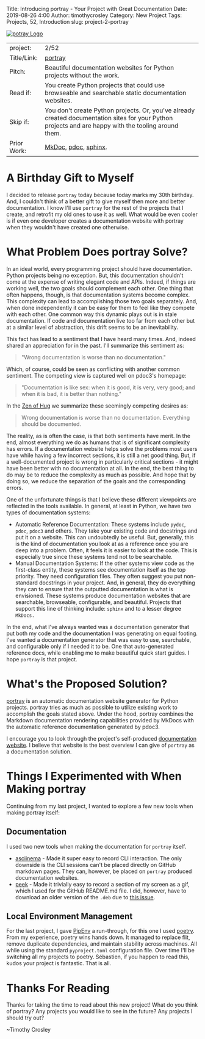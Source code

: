 Title: Introducing portray - Your Project with Great Documentation
Date: 2019-08-26 4:00
Author: timothycrosley
Category: New Project
Tags: Projects, 52, Introduction
slug: project-2-portray

[![potray Logo](https://raw.githubusercontent.com/timothycrosley/portray/master/art/logo.png)](https://timothycrosley.github.io/portray/)

| | |
| ------------| -----------------------------------------------------------------------------------------------------------------------------------------------------------------------|
| project: | 2/52 |
| Title/Link: | [portray](https://timothycrosley.github.io/portray/) |
| Pitch: | Beautiful documentation websites for Python projects without the work. |
| Read if: | You create Python projects that could use browseable and searchable static documentation websites. |
| Skip if: | You don't create Python projects. Or, you've already created documentation sites for your Python projects and are happy with the tooling around them. |
| Prior Work: | [MkDoc](https://www.mkdocs.org/), [pdoc](https://pdoc3.github.io/pdoc/), [sphinx](http://www.sphinx-doc.org/en/master/). |

# A Birthday Gift to Myself

I decided to release `portray` today because today marks my 30th birthday. And, I couldn't think of a better gift to give myself then more and better documentation.
I know I'll use `portray` for the rest of the projects that I create, and retrofit my old ones to use it as well.
What would be even cooler is if even one developer creates a documentation website with portray when they wouldn't have created one otherwise.

# What Problem Does portray Solve?

In an ideal world, every programming project should have documentation. Python projects being no exception.
But, this documentation shouldn't come at the expense of writing elegant code and APIs.
Indeed, if things are working well, the two goals should complement each other.
One thing that often happens, though, is that documentation systems become complex.
This complexity can lead to accomplishing those two goals separately. And, when done independently it can be easy for them
to feel like they compete with each other.
One common way this dynamic plays out is in stale documentation. If code and documentation live too far from each other
but at a similar level of abstraction, this drift seems to be an inevitability.

This fact has lead to a sentiment that I have heard many times. And, indeed shared an appreciation for in the past. I'll summarize this sentiment as:

>   "Wrong documentation is worse than no documentation."

Which, of course, could be seen as conflicting with another common sentiment. The competing view is captured well on pdoc3's homepage:

>   "Documentation is like sex: when it is good, it is very, very good; and when it is bad, it is better than nothing."

In the [Zen of Hug](https://github.com/hugapi/HOPE/blob/master/all/HOPE-20--The-Zen-of-Hug.md) we summarize these seemingly competing desires as:

>   Wrong documentation is worse than no documentation.
>   Everything should be documented.

The reality, as is often the case, is that both sentiments have merit. In the end, almost everything we do as humans that is of significant complexity has errors.
If a documentation website helps solve the problems most users have while having a few incorrect sections, it is still a net good thing.
But, if a well-documented project is wrong in particularly critical sections - it might have been better with no documentation at all. In the end, the best thing to do may be to reduce the complexity as much as possible. And hope that by doing so, we reduce the separation of the goals and the corresponding errors.

One of the unfortunate things is that I believe these different viewpoints are reflected in the tools available. In general, at least in Python, we have two types of documentation systems:

- Automatic Reference Documentation:
 These systems include `pydoc`, `pdoc`, `pdoc3` and others. They take your existing code and docstrings and put it on a website.
 This can undoubtedly be useful. But, generally, this is the kind of documentation you look at as a reference once you are deep into a problem. Often, it feels it is easier to look at the code. This is especially true since these systems tend not to be searchable.
- Manual Documentation Systems:
 If the other systems view code as the first-class entity, these systems see documentation itself as the top priority.
 They need configuration files. They often suggest you put non-standard docstrings in your project. And, in general, they do everything they can to ensure that the outputted documentation is what is envisioned. These systems produce documentation websites that are searchable, browseable, configurable, and beautiful. Projects that support this line of thinking include: `sphinx` and to a lesser degree `MkDocs.`

In the end, what I've always wanted was a documentation generator that put both my code and the documentation I was generating on equal footing. I've wanted a documentation generator that was easy to use, searchable, and configurable only if I needed it to be. One that auto-generated reference docs, while enabling me to make beautiful quick start guides. I hope `portray` is that project.

# What's the Proposed Solution?

[portray](https://timothycrosley.github.io/portray/) is an automatic documentation website generator for Python projects. portray tries as much as possible to utilize existing work to accomplish the goals stated above. Under the hood, portray combines the Markdown documentation rendering capabilities provided by MkDocs with the automatic reference documentation generated by pdoc3.

I encourage you to look through the project's self-produced [documentation website](https://timothycrosley.github.io/portray/). I believe that website is the best overview I can give of `portray` as a documentation solution.

# Things I Experimented with When Making portray

Continuing from my last project, I wanted to explore a few new tools when making portray itself:

## Documentation
I used two new tools when making the documentation for `portray` itself.

- [asciinema](https://asciinema.org/) - Made it super easy to record CLI interaction. The only downside is the CLI sessions can't be placed directly on GitHub markdown pages. They can, however, be placed on `portray` produced documentation websites.
- [peek](https://github.com/phw/peek) - Made it trivially easy to record a section of my screen as a gif, which I used for the GitHub README.md file. I did, however, have to download an older version of the `.deb` due to [this issue](https://github.com/phw/peek/issues/434).

## Local Environment Management
For the last project, I gave [PipEnv](https://docs.pipenv.org/en/latest/) a run-through, for this one I used [poetry](https://Poetry.eustace.io/). From my experience, poetry wins hands down. It managed to replace flit, remove duplicate dependencies, and maintain stability across machines. All while using the standard `pyproject.toml` configuration file. Over time I'll be switching all my
projects to poetry. Sébastien, if you happen to read this, kudos your project is fantastic. That is all.

# Thanks For Reading

Thanks for taking the time to read about this new project!
What do you think of portray? Any projects you would like to see in the future? Any projects I should try out?

~Timothy Crosley
